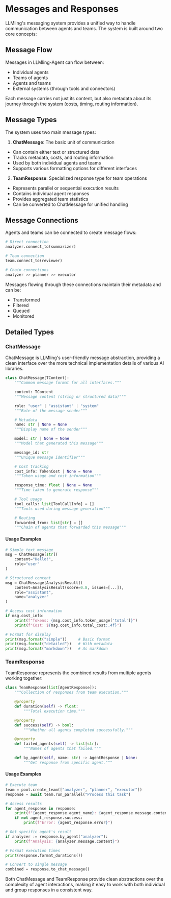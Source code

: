 # Messages and Responses

LLMling's messaging system provides a unified way to handle communication between agents and teams. The system is built around two core concepts:

## Message Flow

Messages in LLMling-Agent can flow between:

- Individual agents
- Teams of agents
- Agents and teams
- External systems (through tools and connectors)

Each message carries not just its content, but also metadata about its journey through the system (costs, timing, routing information).


## Message Types

The system uses two main message types:

1. **ChatMessage**: The basic unit of communication

- Can contain either text or structured data
- Tracks metadata, costs, and routing information
- Used by both individual agents and teams
- Supports various formatting options for different interfaces

2. **TeamResponse**: Specialized response type for team operations

- Represents parallel or sequential execution results
- Contains individual agent responses
- Provides aggregated team statistics
- Can be converted to ChatMessage for unified handling

## Message Connections

Agents and teams can be connected to create message flows:

```python
# Direct connection
analyzer.connect_to(summarizer)

# Team connection
team.connect_to(reviewer)

# Chain connections
analyzer >> planner >> executor
```

Messages flowing through these connections maintain their metadata and can be:

- Transformed
- Filtered
- Queued
- Monitored

## Detailed Types

### ChatMessage

ChatMessage is LLMling's user-friendly message abstraction, providing a clean interface over the more technical implementation details of various AI libraries.

```python
class ChatMessage[TContent]:
    """Common message format for all interfaces."""

    content: TContent
    """Message content (string or structured data)"""

    role: "user" | "assistant" | "system"
    """Role of the message sender"""

    # Metadata
    name: str | None = None
    """Display name of the sender"""

    model: str | None = None
    """Model that generated this message"""

    message_id: str
    """Unique message identifier"""

    # Cost tracking
    cost_info: TokenCost | None = None
    """Token usage and cost information"""

    response_time: float | None = None
    """Time taken to generate response"""

    # Tool usage
    tool_calls: list[ToolCallInfo] = []
    """Tools used during message generation"""

    # Routing
    forwarded_from: list[str] = []
    """Chain of agents that forwarded this message"""
```

#### Usage Examples
```python
# Simple text message
msg = ChatMessage[str](
    content="Hello!",
    role="user"
)

# Structured content
msg = ChatMessage[AnalysisResult](
    content=AnalysisResult(score=0.8, issues=[...]),
    role="assistant",
    name="analyzer"
)

# Access cost information
if msg.cost_info:
    print(f"Tokens: {msg.cost_info.token_usage['total']}")
    print(f"Cost: ${msg.cost_info.total_cost:.4f}")

# Format for display
print(msg.format("simple"))     # Basic format
print(msg.format("detailed"))   # With metadata
print(msg.format("markdown"))   # As markdown
```

### TeamResponse

TeamResponse represents the combined results from multiple agents working together:

```python
class TeamResponse(list[AgentResponse]):
    """Collection of responses from team execution."""

    @property
    def duration(self) -> float:
        """Total execution time."""

    @property
    def success(self) -> bool:
        """Whether all agents completed successfully."""

    @property
    def failed_agents(self) -> list[str]:
        """Names of agents that failed."""

    def by_agent(self, name: str) -> AgentResponse | None:
        """Get response from specific agent."""
```

#### Usage Examples
```python
# Execute team
team = pool.create_team(["analyzer", "planner", "executor"])
response = await team.run_parallel("Process this task")

# Access results
for agent_response in response:
    print(f"{agent_response.agent_name}: {agent_response.message.content}")
    if not agent_response.success:
        print(f"Error: {agent_response.error}")

# Get specific agent's result
if analyzer := response.by_agent("analyzer"):
    print(f"Analysis: {analyzer.message.content}")

# Format execution times
print(response.format_durations())

# Convert to single message
combined = response.to_chat_message()
```

Both ChatMessage and TeamResponse provide clean abstractions over the complexity of agent interactions,
making it easy to work with both individual and group responses in a consistent way.
